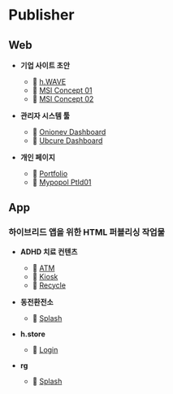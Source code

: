# Publisher

## Web
- **기업 사이트 초안**
  - 🔗 <a href="https://kimjihwan0618.github.io/publisher/web/h.WAVE" target="_blank">h.WAVE</a>
  - 🔗 <a href="https://kimjihwan0618.github.io/publisher/web/msi/concept01" target="_blank">MSI Concept 01</a>
  - 🔗 <a href="https://kimjihwan0618.github.io/publisher/web/msi/concept02" target="_blank">MSI Concept 02</a>

- **관리자 시스템 툴**
  - 🔗 <a href="https://kimjihwan0618.github.io/publisher/web/onionev/dashboard" target="_blank">Onionev Dashboard</a>
  - 🔗 <a href="https://kimjihwan0618.github.io/publisher/web/ubcure/dashboard" target="_blank">Ubcure Dashboard</a>

- **개인 페이지**
  - 🔗 <a href="https://kimjihwan0618.github.io/publisher/web/portfolio/" target="_blank">Portfolio</a>
  - 🔗 <a href="https://kimjihwan0618.github.io/publisher/web/mypopol/ptid01" target="_blank">Mypopol PtId01</a>

## App
### 하이브리드 앱을 위한 HTML 퍼블리싱 작업물
- **ADHD 치료 컨텐츠**
  - 🔗 <a href="https://kimjihwan0618.github.io/publisher/app/ubcure/atm" target="_blank">ATM</a>
  - 🔗 <a href="https://kimjihwan0618.github.io/publisher/app/ubcure/kiosk" target="_blank">Kiosk</a>
  - 🔗 <a href="https://kimjihwan0618.github.io/publisher/app/ubcure/recycle" target="_blank">Recycle</a>

- **동전환전소**
  - 🔗 <a href="https://kimjihwan0618.github.io/publisher/app/changepoint/splash" target="_blank">Splash</a>

- **h.store**
  - 🔗 <a href="https://kimjihwan0618.github.io/publisher/app/h.store/login" target="_blank">Login</a>

- **rg**
  - 🔗 <a href="https://kimjihwan0618.github.io/publisher/app/rg/splash" target="_blank">Splash</a>
